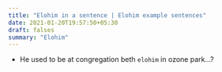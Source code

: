 ```yaml
---
title: "Elohim in a sentence | Elohim example sentences"
date: 2021-01-20T19:57:50+05:30
draft: falses
summary: "Elohim"
---
```

- He used to be at congregation beth `elohim` in ozone park...?
                 
